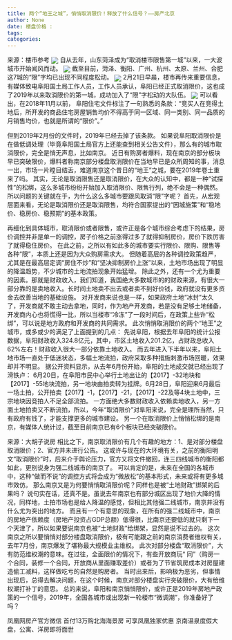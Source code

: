 ```yaml
---
title: 两个“地王之城”，悄悄取消限价！释放了什么信号？——房产北京
author: None
date: 楼盘价格 : 
tags: 
categories: 
---
```

 
<!-- more -->
来源：楼市参考
<img align="center" border="0" src="http://e0.ifengimg.com/09/2019/0222/A81B116E836D94847D2507B1388F4BF90930CD4E_size22_w550_h200.jpeg" />
自从去年，山东菏泽成为“取消楼市限售第一城”以来，一大波城市开始闻风而动。
<img align="center" border="0" src="http://e0.ifengimg.com/05/2019/0222/53D2B6E040F1356324FC2DDEC86D34F8FEB16D16_size20_w550_h197.jpeg" />
截至目前，菏泽、衡阳、广州、杭州、太原、兰州、合肥这7城的“限”字均已出现不同程度松动。
<img align="center" border="0" src="http://e0.ifengimg.com/04/2019/0222/74218AD53832E58EF9C900B6571C098112C3B36E_size15_w1035_h177.jpeg" />
2月21日早晨，楼市再传来重要信息，有媒体致电阜阳国土局工作人员，工作人员承认，阜阳已经正式取消限价，这也成了2019年以来取消限价的第一城，成功加入了“限”字松动的大队伍。
<img align="center" border="0" src="http://e0.ifengimg.com/03/2019/0222/411D2765712C8A2AC4DEE2668F040F1887CB3691_size55_w640_h352.jpeg" />
可以看出，在2018年11月以前，
阜阳住宅文件标注了一句熟悉的条款：“竞买人在竞得土地后，所开发的商品住宅房屋销售均价不得高于同一区域、同一类别、同一品质的月销售均价，也就是所谓的“限价”。”
 
但到2019年2月份的文件时，2019年已经去掉了该条款。
如果说阜阳取消限价是在做低调处理（毕竟阜阳国土局官方上还能查到相关公告文件），那么有的城市取消限价，完全是悄无声息，比如南京。
近日有购房者爆料，现在南京的部分板块早已突破限价，爆料者称南京部分楼盘取消限价在当地早已是众所周知的事，消息一出，市场一片瞠目结舌，难道南京这个昔日的“地王”之城，要在2019年卷土重来了吗。
其实，无论是取消限售还是取消限价，在大众的认知中，都是一种“试探性”的松绑，这么多城市纷纷开始加入取消限价、限售行列，绝不会是一种偶然。
所以问题的关键就在于，为什么这么多城市要跟风取消“限”字呢？
首先，从宏观层面来看，无论是取消限价还是取消限售，均符合国家提出的“因城施策”和“稳地价、稳房价、稳预期”的基本政策。
 
再细化到具体城市，取消限价或者限售，或许正是各个城市综合考虑下的结果，房价调控并非是单一的调控，房子价格之前涨得过多了就得抑制房价，房价下跌厉害了就得稳住房价。
在此之前，之所以有如此多的城市要实行限价、限购、限售等各种“限”，本质上还是因为大众购房需求大。
但随着高层的各种调控政策趋严，尤其是在最高层定调“房住不炒”和“坚决抑制房价上涨”以来，土地市场出现了明显的降温趋势，不少城市的土地流拍现象开始猛增。
除此之外，还有一个尤为重要的因素。那就是财政收入，我们知道，我国绝大多数城市的的财政来源，有很大一部分靠的是卖地收入。长时间土地卖不出去或者卖不到好价钱，政府就没有更多资金去改善当地的基础设施。
对开发商来说也是一样，如果政府土地“冰封”太久了，开发商就不敢主动去拿地，同时，作为地产开发商，若是没有足够土地储备，开发商内心也将慌得一比，所以当楼市“冷冻”了一段时间后，在政策上些许“松绑”，可以说是地方政府和开发商的共同需求。
此次悄悄取消限价的两个“地王”之城市，或多或少的满足了上面提到的几点：
先说阜阳，根据去年阜阳的统计公报数据，阜阳财政收入324.8亿元，其中，市区土地收入201.2亿，占财政总收入62%左右！财政收入很大一部分依靠土地收入。
而去年进入下半年以来，阜阳土地市场一直处于低迷状态，多幅土地流拍，政府采取多种措施刺激市场回暖，效果却并不明显。
据公开资料显示，从去年6月份开始，阜阳的土地成交就已经出现了滑铁卢：
6月20日，在阜阳市民中心举行土地出让的【2017】-32地块和【2017】-55地块流拍，另一地块由拍卖转为挂牌。6月28日，阜阳迎来6月最后一场土拍，公开拍卖【2017】-1，【2017】-21，【2017】-22及等4块土地中，三宗地块因竞拍人不足全部流拍。
一方面绝大多数财政收入依赖卖地收入，另一方面土地拍卖又不断流拍，所以，今年“取消限价”对阜阳来说，完全是理所当然，只有政府有钱了，才能支撑更多的城市建设。
另一个在取消限价上悄悄松绑的是南京，有媒体人统计过，截至目前南京已有6个板块已经突破限价。
 
来源：大胡子说房
相比之下，南京取消限价有几个有趣的地方：1、是对部分楼盘取消限价；2、官方并未进行公告。
这或许与现在的大环境有关，之前的衡阳明文“取消限价”时，后来介于舆论压力，官方又将文件撤回，连三四线城市的衡阳都如此，更别说身为强二线城市的南京了。
可以肯定的是，未来在全国的各城市中，这种“做而不说”的调控方式将会成为“微放松”的基本形式，未来或将有更多城市效仿。
那么南京又是为何要悄悄取消限价呢？同样也是被“土地财政”绑架的后果吗？
说句实在话，还真不是。虽说去年南京也有部分城区出现了地价大降的情况，同样地，土拍市场也是给人降温的感觉，但相比其他强二线城市，南京并没有什么尤为突出的地方。
而且有一个有意思的现象，在所有的强二线城市中，南京的房地产依赖度（房地产投资占GDP总额）低得很，比南京还要低的就只剩下一个天津了，所以如果要说南京也被“土地财政”给绑架，显然是说不过去的。
这次南京之所以要悄悄对部分楼盘取消限价，极有可能跟之前的南京消费者维权有关，去年7月份，南京爆发了堪称最大规模业主维权。
此次对部分楼盘“取消限价”，大有防范维权潮的意味。在过往，全面限价的情况下，有些开放商玩“
同”（购房一个合同，装修一个合同，开放商从里面赚取差价）或者为了节省筑房成本对房屋建造偷工减料，这样做吃亏的自然是购房者。
当时出来后，影响极为恶劣，但事情出现后，总得去解决问题，在这个时候，南京对部分楼盘实行突破限价，大有给维权潮打补丁的意思。
总的来说，阜阳和南京悄悄限价，或许正是2019年房地产政策的一个信号，2019年，全国各城市或出现新一轮楼市“微调潮”，你准备好了吗？
                        
                        
                        
                        
                                        
                    
                    
                
                    
                    
                    
                
                    
                
凤凰网房产官方微信
首付13万购北海海景房 可享凤凰独家优惠
京南温泉度假大盘，公寓、洋房即将面世
	                        
	                    
	                        
	                    

